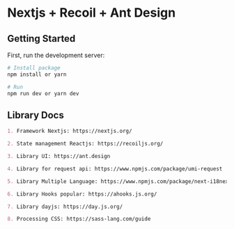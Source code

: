 # Nextjs + Recoil + Ant Design

## Getting Started

First, run the development server:

```bash
# Install package
npm install or yarn

# Run
npm run dev or yarn dev
```

## Library Docs


```md
1. Framework Nextjs: https://nextjs.org/

2. State management Reactjs: https://recoiljs.org/

3. Library UI: https://ant.design

4. Library for request api: https://www.npmjs.com/package/umi-request

5. Library Multiple Language: https://www.npmjs.com/package/next-i18next

6. Library Hooks popular: https://ahooks.js.org/

7. Library dayjs: https://day.js.org/

8. Processing CSS: https://sass-lang.com/guide
```
